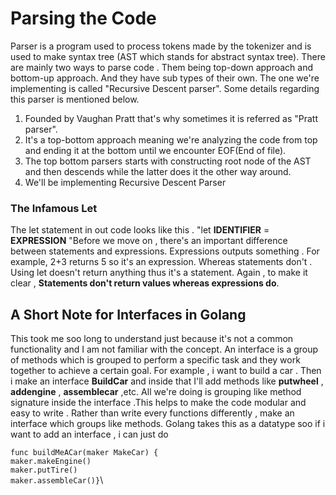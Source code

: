 # Parsing the Code

Parser is a program used to process tokens made by the tokenizer and is used to make syntax tree (AST which stands for abstract syntax tree).
There are mainly two ways to parse code . Them being top-down approach and bottom-up approach.  And they have sub types of their own. The one we're implementing is called "Recursive Descent parser". 
Some details regarding this parser is mentioned below.
1) Founded by Vaughan Pratt that's why sometimes it is referred as "Pratt parser".
2) It's a top-bottom approach meaning we're analyzing the code from top and ending it at the bottom until we encounter EOF(End of file).
3) The top bottom parsers starts with constructing root node of the AST and then descends while the latter does it the other way around.
4) We'll be implementing Recursive Descent Parser

### The Infamous Let
The let statement in out code looks like this . "let **IDENTIFIER** = **EXPRESSION** "Before we move on , there's an important difference between statements and expressions. Expressions outputs something . For example, 2+3 returns 5 so it's an expression. Whereas statements don't . Using let doesn't return anything thus it's a statement. Again , to make it clear , __Statements don't return values whereas expressions do__.

## A Short Note for Interfaces in Golang

This took me soo long to understand just because it's not a common functionality and I am not familiar with the concept. An interface is a group of methods which is grouped to perform a specific task and they work together to achieve a certain goal. For example , i want to build a car . Then i make an interface **BuildCar** and inside that I'll add methods like __putwheel__ , __addengine__ , __assemblecar__ ,etc. All we're doing is grouping like method signature inside the interface .This helps to make the code modular and easy to write . Rather than write every functions differently , make an interface which groups like methods. Golang takes this as a datatype soo if i want to add an interface , i can just do 

`func buildMeACar(maker MakeCar) {`\
`maker.makeEngine() `\
`maker.putTire() `\
`maker.assembleCar()}`\




